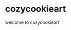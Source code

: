 <html>
  <head>
    <meta chahrset="utf-8">
    <title>cozycookieart</title>
  </head>
  <body>
    <h1>cozycookieart</h1>
    <p>welcome to cozycookieart</p>
  </body>
</html>
